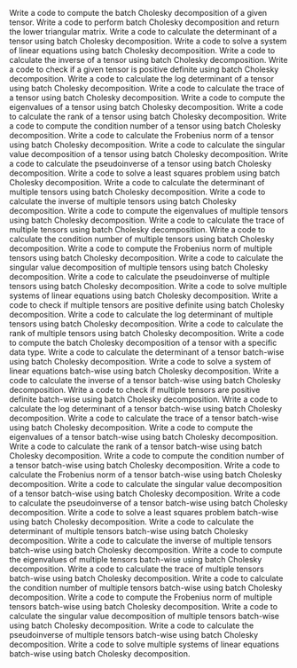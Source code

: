 Write a code to compute the batch Cholesky decomposition of a given tensor.
Write a code to perform batch Cholesky decomposition and return the lower triangular matrix.
Write a code to calculate the determinant of a tensor using batch Cholesky decomposition.
Write a code to solve a system of linear equations using batch Cholesky decomposition.
Write a code to calculate the inverse of a tensor using batch Cholesky decomposition.
Write a code to check if a given tensor is positive definite using batch Cholesky decomposition.
Write a code to calculate the log determinant of a tensor using batch Cholesky decomposition.
Write a code to calculate the trace of a tensor using batch Cholesky decomposition.
Write a code to compute the eigenvalues of a tensor using batch Cholesky decomposition.
Write a code to calculate the rank of a tensor using batch Cholesky decomposition.
Write a code to compute the condition number of a tensor using batch Cholesky decomposition.
Write a code to calculate the Frobenius norm of a tensor using batch Cholesky decomposition.
Write a code to calculate the singular value decomposition of a tensor using batch Cholesky decomposition.
Write a code to calculate the pseudoinverse of a tensor using batch Cholesky decomposition.
Write a code to solve a least squares problem using batch Cholesky decomposition.
Write a code to calculate the determinant of multiple tensors using batch Cholesky decomposition.
Write a code to calculate the inverse of multiple tensors using batch Cholesky decomposition.
Write a code to compute the eigenvalues of multiple tensors using batch Cholesky decomposition.
Write a code to calculate the trace of multiple tensors using batch Cholesky decomposition.
Write a code to calculate the condition number of multiple tensors using batch Cholesky decomposition.
Write a code to compute the Frobenius norm of multiple tensors using batch Cholesky decomposition.
Write a code to calculate the singular value decomposition of multiple tensors using batch Cholesky decomposition.
Write a code to calculate the pseudoinverse of multiple tensors using batch Cholesky decomposition.
Write a code to solve multiple systems of linear equations using batch Cholesky decomposition.
Write a code to check if multiple tensors are positive definite using batch Cholesky decomposition.
Write a code to calculate the log determinant of multiple tensors using batch Cholesky decomposition.
Write a code to calculate the rank of multiple tensors using batch Cholesky decomposition.
Write a code to compute the batch Cholesky decomposition of a tensor with a specific data type.
Write a code to calculate the determinant of a tensor batch-wise using batch Cholesky decomposition.
Write a code to solve a system of linear equations batch-wise using batch Cholesky decomposition.
Write a code to calculate the inverse of a tensor batch-wise using batch Cholesky decomposition.
Write a code to check if multiple tensors are positive definite batch-wise using batch Cholesky decomposition.
Write a code to calculate the log determinant of a tensor batch-wise using batch Cholesky decomposition.
Write a code to calculate the trace of a tensor batch-wise using batch Cholesky decomposition.
Write a code to compute the eigenvalues of a tensor batch-wise using batch Cholesky decomposition.
Write a code to calculate the rank of a tensor batch-wise using batch Cholesky decomposition.
Write a code to compute the condition number of a tensor batch-wise using batch Cholesky decomposition.
Write a code to calculate the Frobenius norm of a tensor batch-wise using batch Cholesky decomposition.
Write a code to calculate the singular value decomposition of a tensor batch-wise using batch Cholesky decomposition.
Write a code to calculate the pseudoinverse of a tensor batch-wise using batch Cholesky decomposition.
Write a code to solve a least squares problem batch-wise using batch Cholesky decomposition.
Write a code to calculate the determinant of multiple tensors batch-wise using batch Cholesky decomposition.
Write a code to calculate the inverse of multiple tensors batch-wise using batch Cholesky decomposition.
Write a code to compute the eigenvalues of multiple tensors batch-wise using batch Cholesky decomposition.
Write a code to calculate the trace of multiple tensors batch-wise using batch Cholesky decomposition.
Write a code to calculate the condition number of multiple tensors batch-wise using batch Cholesky decomposition.
Write a code to compute the Frobenius norm of multiple tensors batch-wise using batch Cholesky decomposition.
Write a code to calculate the singular value decomposition of multiple tensors batch-wise using batch Cholesky decomposition.
Write a code to calculate the pseudoinverse of multiple tensors batch-wise using batch Cholesky decomposition.
Write a code to solve multiple systems of linear equations batch-wise using batch Cholesky decomposition.